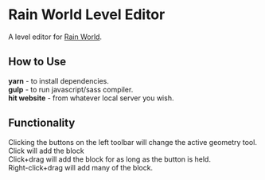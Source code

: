 # Rain World Level Editor
A level editor for [Rain World](http://rainworldgame.com/).


## How to Use
**yarn** - to install dependencies.<br>
**gulp** - to run javascript/sass compiler.<br>
**hit website** - from whatever local server you wish.

## Functionality
Clicking the buttons on the left toolbar will change the active geometry tool.<br>
Click will add the block<br>
Click+drag will add the block for as long as the button is held.<br>
Right-click+drag will add many of the block.
